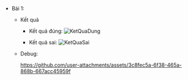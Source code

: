 + Bài 1:
    + Kết quả
        
        + Kết quả đúng:
         ![KetQuaDung](https://github.com/user-attachments/assets/2b5774ae-d2b6-42b7-aa28-866753c6f9ef)

        + Kết quả sai:
        ![KetQuaSai](https://github.com/user-attachments/assets/7af7de3f-823d-4aa6-95f5-182340ca5144)
    + Debug:
      
      https://github.com/user-attachments/assets/3c8fec5a-6f38-465a-868b-667acc45959f
